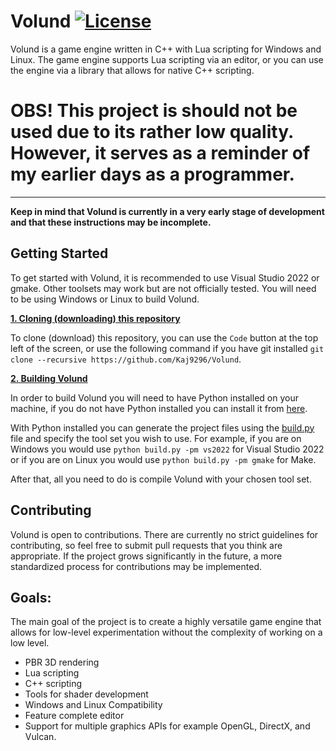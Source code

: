 # Volund [![License](https://img.shields.io/badge/licence-MIT-green)](https://github.com/Kaj9296/Volund/blob/main/LICENSE)

Volund is a game engine written in C++ with Lua scripting for Windows and Linux. The game engine supports Lua scripting via an editor, or you can use the engine via a library that allows for native C++ scripting.

# OBS! This project is should not be used due to its rather low quality. However, it serves as a reminder of my earlier days as a programmer.

***

**Keep in mind that Volund is currently in a very early stage of development and that these instructions may be incomplete.**

## Getting Started

To get started with Volund, it is recommended to use Visual Studio 2022 or gmake. Other toolsets may work but are not officially tested. You will need to be using Windows or Linux to build Volund.

<ins>**1. Cloning (downloading) this repository**</ins>

To clone (download) this repository, you can use the ```Code``` button at the top left of the screen, or use the following command if you have git installed ```git clone --recursive https://github.com/Kaj9296/Volund```.

<ins>**2. Building Volund**</ins>

In order to build Volund you will need to have Python installed on your machine, if you do not have Python installed you can install it from [here](https://www.python.org/downloads/).

With Python installed you can generate the project files using the [build.py](https://github.com/Kaj9296/Volund/blob/main/build.py) file and specify the tool set you wish to use. For example, if you are on Windows you would use ```python build.py -pm vs2022``` for Visual Studio 2022 or if you are on Linux you would use ```python build.py -pm gmake``` for Make.

After that, all you need to do is compile Volund with your chosen tool set.

<!---
## Creating a Scene

In Volund a scene is simply any .lua file. Some example files can be found below and in the [examples](https://github.com/Kaj9296/Volund/tree/main/examples) folder.

## Running a Scene

Currently, the only way to run a scene is to open the Editor (the executable that was generated using your chosen toolset in the previous step) and press ```CTRL + E``` this will open a file dialog from which you can select your desired scene.

## Test Scenes

The following are two of the scenes that can be found in the [examples](https://github.com/Kaj9296/Volund/tree/main/examples) folder.

**Mandelbrot.lua**

![Alt text](resources/Mandelbrot_Screenshot.png "Mandelbrot")

**PBR.lua [WIP]**

![Alt text](resources/Screenshot_PBR.png "PBR")
-->

## Contributing

Volund is open to contributions. There are currently no strict guidelines for contributing, so feel free to submit pull requests that you think are appropriate. If the project grows significantly in the future, a more standardized process for contributions may be implemented.

## Goals:

The main goal of the project is to create a highly versatile game engine that allows for low-level experimentation without the complexity of working on a low level.

- PBR 3D rendering
- Lua scripting
- C++ scripting
- Tools for shader development
- Windows and Linux Compatibility
- Feature complete editor
- Support for multiple graphics APIs for example OpenGL, DirectX, and Vulcan.
